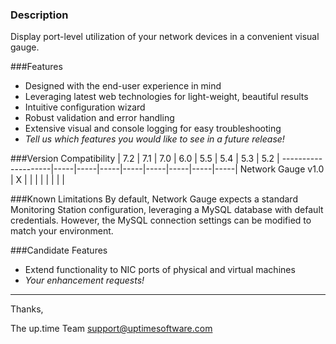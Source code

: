 ### Description
Display port-level utilization of your network devices in a convenient visual gauge.

###Features
* Designed with the end-user experience in mind
* Leveraging latest web technologies for light-weight, beautiful results
* Intuitive configuration wizard
* Robust validation and error handling
* Extensive visual and console logging for easy troubleshooting
* _Tell us which features you would like to see in a future release!_

###Version Compatibility
                        | 7.2 | 7.1 | 7.0 | 6.0 | 5.5 | 5.4 | 5.3 | 5.2 |
    --------------------|-----|-----|-----|-----|-----|-----|-----|-----|
     Network Gauge v1.0 | X   |     |     |     |     |     |     |     |

###Known Limitations
By default, Network Gauge expects a standard Monitoring Station configuration, leveraging a MySQL database with default credentials.  However, the MySQL connection settings can be modified to match your environment.

###Candidate Features
* Extend functionality to NIC ports of physical and virtual machines
* _Your enhancement requests!_

---

Thanks,

The up.time Team
support@uptimesoftware.com
